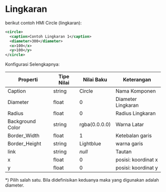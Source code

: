 # Lingkaran

berikut contoh HMI Circle (lingkaran):


```xml
<circle>
  <caption>Contoh Lingkaran 1</caption>
  <diameter>300</diameter>
  <x>100</x>
  <y>100</y>
</circle>
```

Konfigurasi Selengkapnya:

| Properti | Tipe Nilai | Nilai Baku | Keterangan |
| ----- | ----- | ----- | ----- | 
| Caption | string | Circle | Nama Komponen |
| Diameter | float | 0 | Diameter Lingkaran |
| Radius | float | 0 | Radius Lingkaran |
| Background Color | string | rgba(0.0.0.0) | Warna Latar |
| Border_Width | float | 1 | Ketebalan garis |
| Border_Height | string | Lightblue | warna garis |
| link | string | _null_ | Tautan |
| x | float | 0 | posisi: koordinat x|
| y | float | 0 | posisi: koordinat y|

\*) Pilih salah satu. Bila didefinisikan keduanya maka yang digunakan adalah diameter.